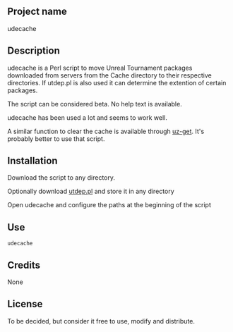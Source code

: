 ## Project name

udecache

## Description

udecache is a Perl script to move Unreal Tournament packages downloaded from servers from the Cache directory to their respective directories. If utdep.pl is also used it can determine the extention of certain packages.

The script can be considered beta. No help text is available.

udecache has been used a lot and seems to work well.

A similar function to clear the cache is available through [uz-get](https://github.com/cterveen/uz-get/). It's probably better to use that script.

## Installation

Download the script to any directory.

Optionally download [utdep.pl](https://github.com/cterveen/utdep.pl) and store it in any directory

Open udecache and configure the paths at the beginning of the script

## Use

`udecache`

## Credits

None

## License

To be decided, but consider it free to use, modify and distribute.
